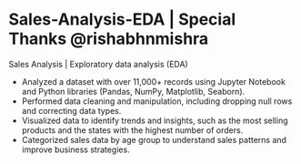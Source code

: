 # Sales-Analysis-EDA | Special Thanks @rishabhnmishra
Sales Analysis | Exploratory data analysis (EDA)

- Analyzed a dataset with over 11,000+ records using Jupyter Notebook and Python libraries (Pandas, NumPy, Matplotlib, Seaborn).
- Performed data cleaning and manipulation, including dropping null rows and correcting data types.
- Visualized data to identify trends and insights, such as the most selling products and the states with the highest number of orders.
- Categorized sales data by age group to understand sales patterns and improve business strategies.
